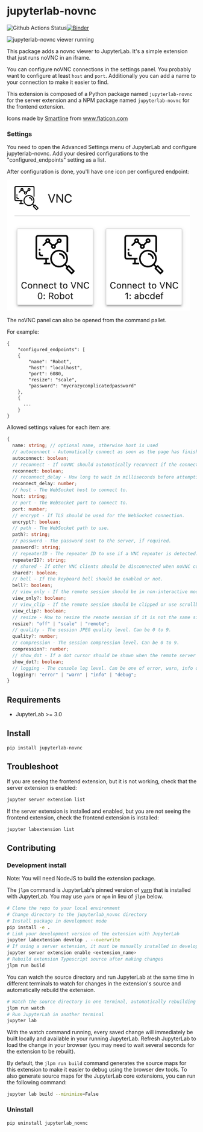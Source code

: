 # jupyterlab-novnc

![Github Actions Status](https://github.com/robostack/jupyterlab-novnc/workflows/Build/badge.svg)[![Binder](https://mybinder.org/badge_logo.svg)](https://mybinder.org/v2/gh/robostack/jupyterlab-novnc/main?urlpath=lab)

![jupyterlab-novnc viewer running](docs/assets/screenshot.png)

This package adds a novnc viewer to JupyterLab. It's a simple extension that just runs noVNC in an iframe.

You can configure noVNC connections in the settings panel. You probably want to configure at least `host` and `port`. Additionally you can add a name to your connection to make it easier to find. 

This extension is composed of a Python package named `jupyterlab-novnc`
for the server extension and a NPM package named `jupyterlab-novnc`
for the frontend extension.

<div>Icons made by <a href="https://www.flaticon.com/authors/smartline" title="Smartline">Smartline</a> from <a href="https://www.flaticon.com/" title="Flaticon">www.flaticon.com</a></div>

### Settings

You need to open the Advanced Settings menu of JupyterLab and configure jupyterlab-novnc. Add your desired configurations to the "configured_endpoints" setting as a list.

After configuration is done, you'll have one icon per configured endpoint:

![Icons showing up in JupyterLab](docs/assets/icons_in_jlab.png)

The noVNC panel can also be opened from the command pallet.

For example:

```
{
    "configured_endpoints": [
    {
        "name": "Robot",
        "host": "localhost",
        "port": 6080,
        "resize": "scale",
        "password": "mycrazycomplicatedpassword"
    },
    {
      ...
    }
}
```

Allowed settings values for each item are:

```ts
{
  name: string; // optional name, otherwise host is used
  // autoconnect - Automatically connect as soon as the page has finished loading.
  autoconnect: boolean;
  // reconnect - If noVNC should automatically reconnect if the connection is dropped.
  reconnect: boolean;
  // reconnect_delay - How long to wait in milliseconds before attempting to reconnect.
  reconnect_delay: number;
  // host - The WebSocket host to connect to.
  host: string;
  // port - The WebSocket port to connect to.
  port: number;
  // encrypt - If TLS should be used for the WebSocket connection.
  encrypt?: boolean;
  // path - The WebSocket path to use.
  path?: string;
  // password - The password sent to the server, if required.
  password?: string;
  // repeaterID - The repeater ID to use if a VNC repeater is detected.
  repeaterID?: string;
  // shared - If other VNC clients should be disconnected when noVNC connects.
  shared?: boolean;
  // bell - If the keyboard bell should be enabled or not.
  bell?: boolean;
  // view_only - If the remote session should be in non-interactive mode.
  view_only?: boolean;
  // view_clip - If the remote session should be clipped or use scrollbars if it cannot fit in the browser.
  view_clip?: boolean;
  // resize - How to resize the remote session if it is not the same size as the browser window. Can be one of off, scale and remote.
  resize?: "off" | "scale" | "remote";
  // quality - The session JPEG quality level. Can be 0 to 9.
  quality?: number;
  // compression - The session compression level. Can be 0 to 9.
  compression?: number;
  // show_dot - If a dot cursor should be shown when the remote server provides no local cursor, or provides a fully-transparent (invisible) cursor.
  show_dot?: boolean;
  // logging - The console log level. Can be one of error, warn, info or debug.
  logging?: "error" | "warn" | "info" | "debug";
}
```

## Requirements

* JupyterLab >= 3.0

## Install

```bash
pip install jupyterlab-novnc
```


## Troubleshoot

If you are seeing the frontend extension, but it is not working, check
that the server extension is enabled:

```bash
jupyter server extension list
```

If the server extension is installed and enabled, but you are not seeing
the frontend extension, check the frontend extension is installed:

```bash
jupyter labextension list
```


## Contributing

### Development install

Note: You will need NodeJS to build the extension package.

The `jlpm` command is JupyterLab's pinned version of
[yarn](https://yarnpkg.com/) that is installed with JupyterLab. You may use
`yarn` or `npm` in lieu of `jlpm` below.

```bash
# Clone the repo to your local environment
# Change directory to the jupyterlab_novnc directory
# Install package in development mode
pip install -e .
# Link your development version of the extension with JupyterLab
jupyter labextension develop . --overwrite
# If using a server extension, it must be manually installed in develop mode
jupyter server extension enable <extension_name>
# Rebuild extension Typescript source after making changes
jlpm run build
```

You can watch the source directory and run JupyterLab at the same time in different terminals to watch for changes in the extension's source and automatically rebuild the extension.

```bash
# Watch the source directory in one terminal, automatically rebuilding when needed
jlpm run watch
# Run JupyterLab in another terminal
jupyter lab
```

With the watch command running, every saved change will immediately be built locally and available in your running JupyterLab. Refresh JupyterLab to load the change in your browser (you may need to wait several seconds for the extension to be rebuilt).

By default, the `jlpm run build` command generates the source maps for this extension to make it easier to debug using the browser dev tools. To also generate source maps for the JupyterLab core extensions, you can run the following command:

```bash
jupyter lab build --minimize=False
```

### Uninstall

```bash
pip uninstall jupyterlab_novnc
```
